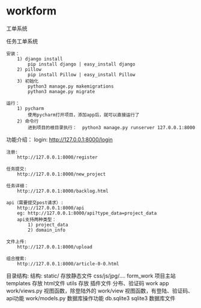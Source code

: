 # workform
工单系统

任务工单系统

    安装：
        1) django install
            pip install django | easy_install django
        2) pillow
            pip install Pillow | easy_install Pillow
        3) 初始化
            python3 manage.py makemigrations
            python3 manage.py migrate

    运行：
        1) pycharm
            使用pycharm打开项目，添加app后，就可以直接运行了
        2) 命令行
            进到项目的根目录执行：  python3 manage.py runserver 127.0.0.1:8000

功能介绍：
    login:
        http://127.0.0.1:8000/login

    注册:
        http://127.0.0.1:8000/register

    任务提交:
        http://127.0.0.1:8000/new_project

    任务详细：
        http://127.0.0.1:8000/backlog.html

    api（需要提交post请求）:
        http://127.0.0.1:8000/api
        eg: http://127.0.0.1:8000/api?type_data=project_data
        api支持两种类型：
            1) project_data
            2) domain_info

    文件上传:
        http://127.0.0.1:8000/upload

    组合搜索:
        http://127.0.0.1:8000/article-0-0.html


目录结构:
    结构:
        static/            存放静态文件 css/js/jpg/....
        form_work          项目主站
        templates          存放 html文件
        utils              存放 插件文件 分布、验证码
        work               app
        work/views.py      视图函数，除登陆外的
        work/view          视图函数，有登陆、验证码、api功能
        work/models.py     数据库操作功能
        db.sqlite3         sqlite3 数据库文件
